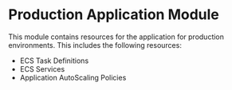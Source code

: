 # Production Application Module

This module contains resources for the application for production environments. This includes the following resources:

- ECS Task Definitions
- ECS Services
- Application AutoScaling Policies